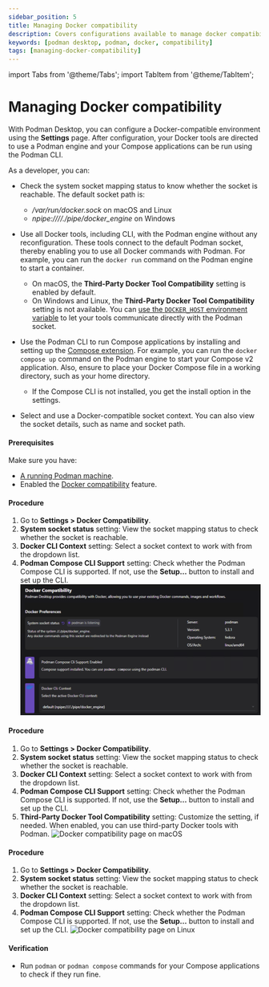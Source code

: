 ```yaml
---
sidebar_position: 5
title: Managing Docker compatibility
description: Covers configurations available to manage docker compatibility
keywords: [podman desktop, podman, docker, compatibility]
tags: [managing-docker-compatibility]
---
```


import Tabs from '@theme/Tabs';
import TabItem from '@theme/TabItem';

# Managing Docker compatibility

With Podman Desktop, you can configure a Docker-compatible environment using the **Settings** page. After configuration, your Docker tools are directed to use a Podman engine and your Compose applications can be run using the Podman CLI.

As a developer, you can:

- Check the system socket mapping status to know whether the socket is reachable. The default socket path is:
  - _/var/run/docker.sock_ on macOS and Linux
  - _npipe:////./pipe/docker_engine_ on Windows

- Use all Docker tools, including CLI, with the Podman engine without any reconfiguration. These tools connect to the default Podman socket, thereby enabling you to use all Docker commands with Podman. For example, you can run the `docker run` command on the Podman engine to start a container.
  - On macOS, the **Third-Party Docker Tool Compatibility** setting is enabled by default.
  - On Windows and Linux, the **Third-Party Docker Tool Compatibility** setting is not available. You can [use the `DOCKER_HOST` environment variable](/docs/migrating-from-docker/using-the-docker_host-environment-variable) to let your tools communicate directly with the Podman socket.

- Use the Podman CLI to run Compose applications by installing and setting up the [Compose extension](/docs/compose). For example, you can run the `docker compose up` command on the Podman engine to start your Compose v2 application. Also, ensure to place your Docker Compose file in a working directory, such as your home directory.
  - If the Compose CLI is not installed, you get the install option in the settings.

- Select and use a Docker-compatible socket context. You can also view the socket details, such as name and socket path.

#### Prerequisites

Make sure you have:

- [A running Podman machine](/docs/podman/creating-a-podman-machine).
- Enabled the [Docker compatibility](/docs/migrating-from-docker/customizing-docker-compatibility#enable-docker-compatibility) feature.

<Tabs>
   <TabItem value="win" label="Windows" className="markdown">

#### Procedure

1. Go to **Settings > Docker Compatibility**.
2. **System socket status** setting: View the socket mapping status to check whether the socket is reachable.
3. **Docker CLI Context** setting: Select a socket context to work with from the dropdown list.
4. **Podman Compose CLI Support** setting: Check whether the Podman Compose CLI is supported. If not, use the **Setup...** button to install and set up the CLI.
   ![Docker compatibility page on Windows](img/docker-compatibility-page-on-windows.png)

</TabItem>
<TabItem value="macOS" label="macOS" className="markdown">

#### Procedure

1. Go to **Settings > Docker Compatibility**.
2. **System socket status** setting: View the socket mapping status to check whether the socket is reachable.
3. **Docker CLI Context** setting: Select a socket context to work with from the dropdown list.
4. **Podman Compose CLI Support** setting: Check whether the Podman Compose CLI is supported. If not, use the **Setup...** button to install and set up the CLI.
5. **Third-Party Docker Tool Compatibility** setting: Customize the setting, if needed. When enabled, you can use third-party Docker tools with Podman.
   ![Docker compatibility page on macOS](img/docker-compatibility-page-on-macOS.png)

</TabItem>
<TabItem value="linux" label="Linux" className="markdown">

#### Procedure

1. Go to **Settings > Docker Compatibility**.
2. **System socket status** setting: View the socket mapping status to check whether the socket is reachable.
3. **Docker CLI Context** setting: Select a socket context to work with from the dropdown list.
4. **Podman Compose CLI Support** setting: Check whether the Podman Compose CLI is supported. If not, use the **Setup...** button to install and set up the CLI.
   ![Docker compatibility page on Linux](img/docker-compatibility-page-on-linux.png)

</TabItem>
</Tabs>

#### Verification

- Run `podman` or `podman compose` commands for your Compose applications to check if they run fine.
